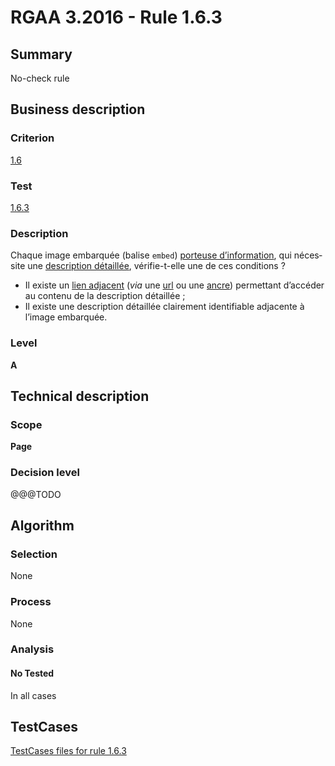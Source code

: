 # RGAA 3.2016 - Rule 1.6.3

## Summary
No-check rule


## Business description

### Criterion
[1.6](http://references.modernisation.gouv.fr/rgaa-accessibilite/criteres.html#crit-1-6)

### Test
[1.6.3](http://references.modernisation.gouv.fr/rgaa-accessibilite/criteres.html#test-1-6-3)

### Description
<div lang="fr">Chaque image embarqu&#xE9;e (balise <code lang="en">embed</code>) <a href="http://references.modernisation.gouv.fr/rgaa-accessibilite/glossaire.html#image-porteuse-dinformation">porteuse d&#x2019;information</a>, qui n&#xE9;cessite une <a href="http://references.modernisation.gouv.fr/rgaa-accessibilite/glossaire.html#description-dtaille-image">description d&#xE9;taill&#xE9;e</a>, v&#xE9;rifie-t-elle une de ces conditions&nbsp;? <ul><li>Il existe un <a href="http://references.modernisation.gouv.fr/rgaa-accessibilite/glossaire.html#lien-adjacent">lien adjacent</a> (<i>via</i> une <a href="http://references.modernisation.gouv.fr/rgaa-accessibilite/glossaire.html#url">url</a> ou une <a href="http://references.modernisation.gouv.fr/rgaa-accessibilite/glossaire.html#ancre">ancre</a>) permettant d&#x2019;acc&#xE9;der au contenu de la description d&#xE9;taill&#xE9;e&nbsp;;</li> <li>Il existe une description d&#xE9;taill&#xE9;e clairement identifiable adjacente &#xE0; l&#x2019;image embarqu&#xE9;e.</li> </ul></div>

### Level
**A**


## Technical description

### Scope
**Page**

### Decision level
@@@TODO


## Algorithm

### Selection
None

### Process
None

### Analysis

#### No Tested
In all cases


##  TestCases

[TestCases files for rule 1.6.3](https://github.com/Asqatasun/Asqatasun/tree/RGAA_3.2016/rules/rules-rgaa3.2016/src/test/resources/testcases/rgaa32016/Rgaa32016Rule010603/)


